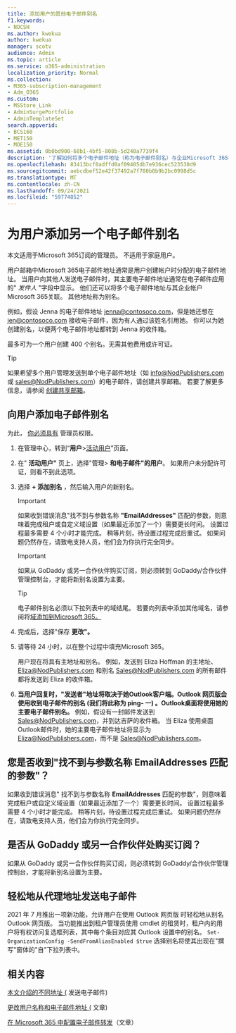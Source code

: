 ```yaml
---
title: 添加用户的其他电子邮件别名
f1.keywords:
- NOCSH
ms.author: kwekua
author: kwekua
manager: scotv
audience: Admin
ms.topic: article
ms.service: o365-administration
localization_priority: Normal
ms.collection:
- M365-subscription-management
- Adm_O365
ms.custom:
- MSStore_Link
- AdminSurgePortfolio
- AdminTemplateSet
search.appverid:
- BCS160
- MET150
- MOE150
ms.assetid: 0b0bd900-68b1-4bf5-808b-5d240a7739f4
description: '了解如何将多个电子邮件地址（称为电子邮件别名）与企业Microsoft 365相关联。 '
ms.openlocfilehash: 83413bcf0adffd0af09405db7e936cec523530d9
ms.sourcegitcommit: aebcdbef52e42f37492a7f780b8b9b2bc0998d5c
ms.translationtype: MT
ms.contentlocale: zh-CN
ms.lasthandoff: 09/24/2021
ms.locfileid: "59774852"
---
```

# <a name="add-another-email-alias-for-a-user"></a>为用户添加另一个电子邮件别名
  
本文适用于Microsoft 365订阅的管理员。 不适用于家庭用户。
  
用户邮箱中Microsoft 365电子邮件地址通常是用户创建帐户时分配的电子邮件地址。 当用户向其他人发送电子邮件时，其主要电子邮件地址通常在电子邮件应用的" *发件人*  "字段中显示。 他们还可以将多个电子邮件地址与其企业帐户Microsoft 365关联。 其他地址称为别名。 
  
例如，假设 Jenna 的电子邮件地址 jenna@contosoco.com，但是她还想在 jen@contosoco.com 接收电子邮件，因为有人通过该姓名引用她。 你可以为她创建别名，以便两个电子邮件地址都转到 Jenna 的收件箱。
  
最多可为一个用户创建 400 个别名。无需其他费用或许可证。
  
> [!Tip]
> 如果希望多个用户管理发送到单个电子邮件地址（如 info@NodPublishers.com 或 sales@NodPublishers.com）的电子邮件，请创建共享邮箱。 若要了解更多信息，请参阅 [创建共享邮箱](create-a-shared-mailbox.md)。
  
## <a name="add-email-aliases-to-a-user"></a>向用户添加电子邮件别名

为此， [你必须具有](../add-users/about-admin-roles.md) 管理员权限。 

1. 在管理中心，转到“**用户**\><a href="https://go.microsoft.com/fwlink/p/?linkid=834822" target="_blank">活动用户</a>”页面。

2. 在" **活动用户"** 页上，选择"管理> **和电子邮件"的用户**。 如果用户未分配许可证，则看不到此选项。 
    
3. 选择 **+ 添加别名** ，然后输入用户的新别名。   
    
    > [!Important] 
    > 如果收到错误消息"找不到与参数名称 **"EmailAddresses"** 匹配的参数，则意味着完成租户或自定义域设置（如果最近添加了一个）需要更长时间。 设置过程最多需要 4 个小时才能完成。 稍等片刻，待设置过程完成后重试。 如果问题仍然存在，请致电支持人员，他们会为你执行完全同步。
    
  
    > [!IMPORTANT]
    > 如果从 GoDaddy 或另一合作伙伴购买订阅，则必须转到 GoDaddy/合作伙伴管理控制台，才能将新别名设置为主要。 
  
    > [!TIP]
    > 电子邮件别名必须以下拉列表中的域结尾。 若要向列表中添加其他域名，请参阅将[域添加到Microsoft 365。](../setup/add-domain.md) 
  
     
5. 完成后，选择"保存 **更改"。**
    
6. 请等待 24 小时，以在整个过程中填充Microsoft 365。
    
    用户现在将具有主地址和别名。 例如，发送到 Eliza Hoffman 的主地址、Eliza@NodPublishers.com 和别名 Sales@NodPublishers.com 的所有邮件都将发送到 Eliza 的收件箱。
    
  
7. **当用户回复时，"发送者"地址将取决于她Outlook客户端。Outlook 网页版会使用收到电子邮件的别名 (我们将此称为 ping- 一) 。Outlook桌面将使用她的主要电子邮件别名。** 例如，假设有一封邮件发送到 Sales@NodPublishers.com，并到达吉萨的收件箱。 当 Eliza 使用桌面Outlook邮件时，她的主要电子邮件地址将显示为 Eliza@NodPublishers.com，而不是 Sales@NodPublishers.com。
    
## <a name="did-you-get-a-parameter-cannot-be-found-that-matches-parameter-name-emailaddresses"></a>您是否收到"找不到与参数名称 EmailAddresses 匹配的参数"？

如果收到错误消息" 找不到与参数名称 **EmailAddresses** 匹配的参数"，则意味着完成租户或自定义域设置（如果最近添加了一个）需要更长时间。 设置过程最多需要 4 个小时才能完成。 稍等片刻，待设置过程完成后重试。 如果问题仍然存在，请致电支持人员，他们会为你执行完全同步。
  
## <a name="did-you-purchase-your-subscription-from-godaddy-or-another-partner"></a>是否从 GoDaddy 或另一合作伙伴处购买订阅？


如果从 GoDaddy 或另一合作伙伴购买订阅，则必须转到 GoDaddy/合作伙伴管理控制台，才能将新别名设置为主要。

## <a name="sending-email-from-the-proxy-address-easily"></a>轻松地从代理地址发送电子邮件

2021 年 7 月推出一项新功能，允许用户在使用 Outlook 网页版 时轻松地从别名Outlook 网页版。 当功能推出到租户管理员使用 cmdlet 的租赁时，租户内的用户将有权访问复选框列表，其中每个条目对应其 Outlook 设置中的别名。 `Set-OrganizationConfig -SendFromAliasEnabled $true` 选择别名将使其出现在"撰写"窗体的"自"下拉列表中。
  
## <a name="related-content"></a>相关内容

[本文介绍的不同地址 (](https://support.microsoft.com/office/ccba89cb-141c-4a36-8c56-6d16a8556d2e) 发送电子邮件) 

[更改用户名称和电子邮件地址 (](../add-users/change-a-user-name-and-email-address.md) 文章) 

[在 Microsoft 365 中配置电子邮件转发](configure-email-forwarding.md)（文章）
